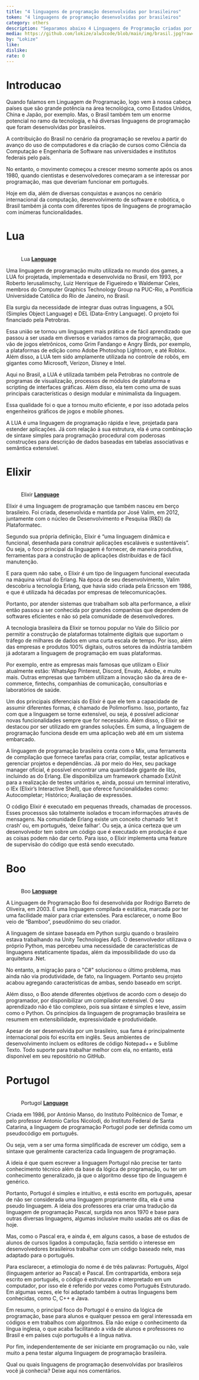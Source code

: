 ```yaml
---
title: "4 linguagens de programação desenvolvidas por brasileiros"
token: "4 linguagens de programação desenvolvidas por brasileiros"
category: others
description: "Separamos abaixo 4 Linguagens de Programação criadas por brasileiros para você conhecer"
media: https://github.com/lokize/alw3code/blob/main/img/brasil.jpg?raw=true
by: "Lokize"
like:
dislike:
rate: 0
---
```


# Introducao

Quando falamos em Linguagem de Programação, logo vem à nossa cabeça países que são grande potência na área tecnológica, como Estados Unidos, China e Japão, por exemplo. Mas, o Brasil também tem um enorme potencial no ramo da tecnologia, e há diversas linguagens de programação que foram desenvolvidas por brasileiros.

A contribuição do Brasil no cenário da programação se revelou a partir do avanço do uso de computadores e da criação de cursos como Ciência da Computação e Engenharia de Software nas universidades e institutos federais pelo país.

No entanto, o movimento começou a crescer mesmo somente após os anos 1980, quando cientistas e desenvolvedores começaram a se interessar por programação, mas que deveriam funcionar em português.

Hoje em dia, além de diversas conquistas e avanços no cenário internacional da computação, desenvolvimento de software e robótica, o Brasil também já conta com diferentes tipos de linguagens de programação com inúmeras funcionalidades.

# Lua

<figure><br>
  <img
    src="https://github.com/lokize/alw3code/blob/main/img/Lua.jpg?raw=true"
    alt=""
  />
  <figcaption>
    Lua <a href="https://www.lua.org/"><strong>Language</strong></a>
  </figcaption>
</figure>

Uma linguagem de programação muito utilizada no mundo dos games, a LUA foi projetada, implementada e desenvolvida no Brasil, em 1993, por Roberto Ierusalimschy, Luiz Henrique de Figueiredo e Waldemar Celes, membros do Computer Graphics Technology Group na PUC-Rio, a Pontifícia Universidade Católica do Rio de Janeiro, no Brasil.

Ela surgiu da necessidade de integrar duas outras linguagens, a SOL (Simples Object Language) e DEL (Data-Entry Language). O projeto foi financiado pela Petrobras.

Essa união se tornou um linguagem mais prática e de fácil aprendizado que passou a ser usada em diversos e variados ramos da programação, que vão de jogos eletrônicos, como Grim Fandango e Angry Birds, por exemplo, a plataformas de edição como Adobe Photoshop Lightroom, e até Roblox. Além disso, a LUA tem sido amplamente utilizada no controle de robôs, em gigantes como Microsoft, Verizon, Disney e Intel.

Aqui no Brasil, a LUA é utilizada também pela Petrobras no controle de programas de visualização, processos de módulos de plataforma e scripting de interfaces gráficas. Além disso, ela tem como uma de suas principais características o design modular e minimalista da linguagem.

Essa qualidade foi o que a tornou muito eficiente, e por isso adotada pelos engenheiros gráficos de jogos e mobile phones.

A LUA é uma linguagem de programação rápida e leve, projetada para estender aplicações. Já com relação à sua estrutura, ela é uma combinação de sintaxe simples para programação procedural com poderosas construções para descrição de dados baseadas em tabelas associativas e semântica extensível.

# Elixir

<figure><br>
  <img
    src="https://github.com/lokize/alw3code/blob/main/img/elixir.jpg?raw=true"
    alt=""
  />
  <figcaption>
    Elixir <a href="https://elixir-lang.org/"><strong>Language</strong></a>
  </figcaption>
</figure>

Elixir é uma linguagem de programação que também nasceu em berço brasileiro. Foi criada, desenvolvida e mantida por José Valim, em 2012, juntamente com o núcleo de Desenvolvimento e Pesquisa (R&D) da Plataformatec.

Segundo sua própria definição, Elixir é “uma linguagem dinâmica e funcional, desenhada para construir aplicações escaláveis e sustentáveis”. Ou seja, o foco principal da linguagem é fornecer, de maneira produtiva, ferramentas para a construção de aplicações distribuídas e de fácil manutenção.

E para quem não sabe, o Elixir é um tipo de linguagem funcional executada na máquina virtual do Erlang. Na época de seu desenvolvimento, Valim descobriu a tecnologia Erlang, que havia sido criada pela Ericsson em 1986, e que é utilizada há décadas por empresas de telecomunicações.

Portanto, por atender sistemas que trabalham sob alta performance, a elixir então passou a ser conhecida por grandes companhias que dependem de softwares eficientes e não só pela comunidade de desenvolvedores.

A tecnologia brasileira da Elixir se tornou popular no Vale do Silício por permitir a construção de plataformas totalmente digitais que suportam o tráfego de milhares de dados em uma curta escala de tempo. Por isso, além das empresas e produtos 100% digitais, outros setores da indústria também já adotaram a linguagem de programação em suas plataformas.

Por exemplo, entre as empresas mais famosas que utilizam o Elixir atualmente estão: WhatsApp Pinterest, Discord, Envato, Adobe, e muito mais. Outras empresas que também utilizam a inovação são da área de e-commerce, fintechs, companhias de comunicação, consultorias e laboratórios de saúde.

Um dos principais diferenciais do Elixir é que ele tem a capacidade de assumir diferentes formas, é chamado de Polimorfismo. Isso, portanto, faz com que a linguagem se torne extensível, ou seja, é possível adicionar novas funcionalidades sempre que for necessário. Além disso, o Elixir se destacou por ser utilizado em grandes soluções. Em suma, a linguagem de programação funciona desde em uma aplicação web até em um sistema embarcado.

A linguagem de programação brasileira conta com o Mix, uma ferramenta de compilação que fornece tarefas para criar, compilar, testar aplicativos e gerenciar projetos e dependências. Já por meio do Hex, seu package manager oficial, é possível encontrar uma quantidade gigante de libs, incluindo as do Erlang. Ele disponibiliza um framework chamado ExUnit para a realização de testes unitários e, ainda, possui um terminal interativo, o IEx (Elixir’s Interactive Shell), que oferece funcionalidades como: Autocompletar; Histórico; Avaliação de expressões.

O código Elixir é executado em pequenas threads, chamadas de processos. Esses processos são totalmente isolados e trocam informações através de mensagens. Na comunidade Erlang existe um conceito chamado ‘let it crash’ ou, em português, ‘deixe falhar’. Ou seja, a única certeza que um desenvolvedor tem sobre um código que é executado em produção é que as coisas podem não dar certo. Para isso, o Elixir implementa uma feature de supervisão do código que está sendo executado.

# Boo

<figure><br>
  <img
    src="https://github.com/lokize/alw3code/blob/main/img/Boo.jpg?raw=true"
    alt=""
  />
  <figcaption>
    Boo <a href="https://boo-language.github.io/"><strong>Language</strong></a>
  </figcaption>
</figure>

A Linguagem de Programação Boo foi desenvolvida por Rodrigo Barreto de Oliveira, em 2003. É uma linguagem compilada e estática, marcada por ter uma facilidade maior para criar extensões. Para esclarecer, o nome Boo veio de “Bamboo”, pseudônimo do seu criador.

A linguagem de sintaxe baseada em Python surgiu quando o brasileiro estava trabalhando na Unity Technologies ApS. O desenvolvedor utilizava o próprio Python, mas percebeu uma necessidade de características de linguagens estaticamente tipadas, além da impossibilidade do uso da arquitetura .Net.

No entanto, a migração para o "C#" solucionou o último problema, mas ainda não via produtividade, de fato, na linguagem. Portanto seu projeto acabou agregando características de ambas, sendo baseado em script.

Além disso, o Boo atende diferentes objetivos de acordo com o desejo do programador, por disponibilizar um compilador extensível. O seu aprendizado não é tão complexo, pois sua sintaxe é simples e leve, assim como o Python. Os princípios da linguagem de programação brasileira se resumem em extensibilidade, expressividade e produtividade.

Apesar de ser desenvolvida por um brasileiro, sua fama é principalmente internacional pois foi escrita em inglês. Seus ambientes de desenvolvimento incluem os editores de código Notepad++ e Sublime Texto. Todo suporte para trabalhar melhor com ela, no entanto, está disponível em seu repositório no GitHub.

# Portugol

<figure><br>
  <img
    src="https://github.com/lokize/alw3code/blob/main/img/Portugol.jpg?raw=true"
    alt=""
  />
  <figcaption>
    Portugol <a href="https://portugol-webstudio.cubos.io/"><strong>Language</strong></a>
  </figcaption>
</figure>

Criada em 1986, por António Manso, do Instituto Politécnico de Tomar, e pelo professor Antonio Carlos Nicolodi, do Instituto Federal de Santa Catarina, a linguagem de programação Portugol pode ser definida como um pseudocódigo em português.

Ou seja, vem a ser uma forma simplificada de escrever um código, sem a sintaxe que geralmente caracteriza cada linguagem de programação.

A ideia é que quem escrever a linguagem Portugol não precise ter tanto conhecimento técnico além da base da lógica de programação, ou ter um conhecimento generalizado, já que o algoritmo desse tipo de linguagem é genérico.

Portanto, Portugol é simples e intuitivo, e está escrito em português, apesar de não ser considerada uma linguagem propriamente dita, ela é uma pseudo linguagem. A ideia dos professores era criar uma tradução da linguagem de programação Pascal, surgida nos anos 1970 e base para outras diversas linguagens, algumas inclusive muito usadas até os dias de hoje.

Mas, como o Pascal era, e ainda é, em alguns casos, a base de estudos de alunos de cursos ligados à computação, fazia sentido o interesse em desenvolvedores brasileiros trabalhar com um código baseado nele, mas adaptado para o português.

Para esclarecer, a etimologia do nome é de três palavras: Português, Algol (linguagem anterior ao Pascal) e Pascal. Em contrapartida, embora seja escrito em português, o código é estruturado e interpretado em um computador, por isso ele é referido por vezes como Português Estruturado. Em algumas vezes, ele foi adaptado também à outras linguagens bem conhecidas, como C, C++ e Java.

Em resumo, o principal foco do Portugol é o ensino da lógica de programação, base para alunos e qualquer pessoa em geral interessada em códigos e em trabalhos com algoritmos. Ela não exige o conhecimento da língua inglesa, o que acaba facilitando a vida de alunos e professores no Brasil e em países cujo português é a língua nativa.

Por fim, independentemente de ser iniciante em programação ou não, vale muito a pena testar alguma linguagem de programação brasileira.

Qual ou quais linguagens de programação desenvolvidas por brasileiros você já conhecia? Deixe aqui nos comentários.


